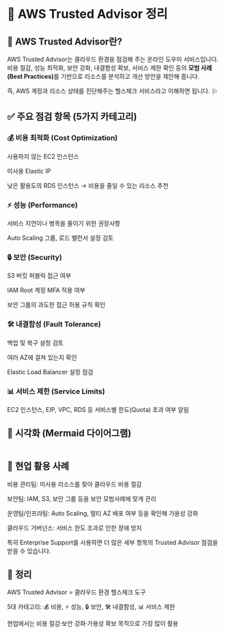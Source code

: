 <h1 id="🌟-aws-trusted-advisor-정리">🌟 AWS Trusted Advisor 정리</h1>
<h2 id="📌-aws-trusted-advisor란">📌 AWS Trusted Advisor란?</h2>
<p>AWS Trusted Advisor는 클라우드 환경을 점검해 주는 온라인 도우미 서비스입니다.
비용 절감, 성능 최적화, 보안 강화, 내결함성 확보, 서비스 제한 확인 등의 <strong>모범 사례(Best Practices)</strong>를 기반으로 리소스를 분석하고 개선 방안을 제안해 줍니다.</p>
<p>즉, AWS 계정과 리소스 상태를 진단해주는 헬스체크 서비스라고 이해하면 됩니다. 🩺</p>
<h2 id="✅-주요-점검-항목-5가지-카테고리">✅ 주요 점검 항목 (5가지 카테고리)</h2>
<h3 id="💰-비용-최적화-cost-optimization">💰 비용 최적화 (Cost Optimization)</h3>
<p>사용하지 않는 EC2 인스턴스</p>
<p>미사용 Elastic IP</p>
<p>낮은 활용도의 RDS 인스턴스
→ 비용을 줄일 수 있는 리소스 추천</p>
<h3 id="⚡-성능-performance">⚡ 성능 (Performance)</h3>
<p>서비스 지연이나 병목을 줄이기 위한 권장사항</p>
<p>Auto Scaling 그룹, 로드 밸런서 설정 검토</p>
<h3 id="🔒-보안-security">🔒 보안 (Security)</h3>
<p>S3 버킷 퍼블릭 접근 여부</p>
<p>IAM Root 계정 MFA 적용 여부</p>
<p>보안 그룹의 과도한 접근 허용 규칙 확인</p>
<h3 id="🛠️-내결함성-fault-tolerance">🛠️ 내결함성 (Fault Tolerance)</h3>
<p>백업 및 복구 설정 검토</p>
<p>여러 AZ에 걸쳐 있는지 확인</p>
<p>Elastic Load Balancer 설정 점검</p>
<h3 id="📊-서비스-제한-service-limits">📊 서비스 제한 (Service Limits)</h3>
<p>EC2 인스턴스, EIP, VPC, RDS 등 서비스별 한도(Quota) 초과 여부 알림</p>
<h2 id="🎨-시각화-mermaid-다이어그램">🎨 시각화 (Mermaid 다이어그램)</h2>
<p><img alt="" src="https://velog.velcdn.com/images/yjshin/post/229b6a63-0665-4c74-abfd-75a55e6c16fe/image.png" /></p>
<h2 id="💼-현업-활용-사례">💼 현업 활용 사례</h2>
<p>비용 관리팀: 미사용 리소스를 찾아 클라우드 비용 절감</p>
<p>보안팀: IAM, S3, 보안 그룹 등을 보안 모범사례에 맞게 관리</p>
<p>운영팀/인프라팀: Auto Scaling, 멀티 AZ 배포 여부 등을 확인해 가용성 강화</p>
<p>클라우드 거버넌스: 서비스 한도 초과로 인한 장애 방지</p>
<p>특히 Enterprise Support를 사용하면 더 많은 세부 항목의 Trusted Advisor 점검을 받을 수 있습니다.</p>
<h2 id="📖-정리">📖 정리</h2>
<p>AWS Trusted Advisor = 클라우드 환경 헬스체크 도구</p>
<p>5대 카테고리: 💰 비용, ⚡ 성능, 🔒 보안, 🛠️ 내결함성, 📊 서비스 제한</p>
<p>현업에서는 비용 절감·보안 강화·가용성 확보 목적으로 가장 많이 활용</p>